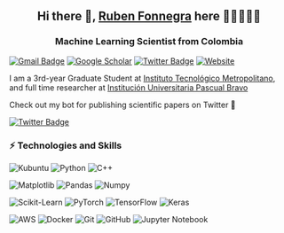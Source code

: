 
<h2 align="center">Hi there 👋, <a href="https://github.com/rubenfonnegra">Ruben Fonnegra</a> here 👋🏼👨🏻‍💻 </h2>
<h3 align="center">Machine Learning Scientist from Colombia</h3>


  [![Gmail Badge](https://img.shields.io/badge/-Email-c14438?style=flat&logo=Gmail&logoColor=white)](mailto:ruben.fonnegra@pascuabravo.edu.co "Connect via Email")
  [![Google Scholar](https://img.shields.io/badge/Scholar-%230070D1.svg?style=flat&logo=Google-scholar&logoColor=white)](https://scholar.google.com.tr/citations?user=g2Y2WBMAAAAJ&hl)
  [![Twitter Badge](https://img.shields.io/badge/-@RubenFonnegra-00acee?style=flat&logo=Twitter&logoColor=white)](https://twitter.com/RubenFonnegra "Follow on Twitter")
  [![Website](https://img.shields.io/badge/website-%23121011.svg?style=flat&logo=About.me&logoColor=white)](https://rubenfonnegra.github.io/)

  
  I am a 3rd-year Graduate Student at [Instituto Tecnológico Metropolitano](https://www.itm.edu.co/), and full time researcher at [Institución Universitaria Pascual Bravo](https://www.pascualbravo.edu.co) 
  


<summary> Check out my bot for publishing scientific papers on Twitter 👀 </summary>

  [![Twitter Badge](https://img.shields.io/badge/-@ArxivDocs-00acee?style=flat&logo=Twitter&logoColor=white)](https://twitter.com/ArxivDocs "Follow on Twitter")



### ⚡ Technologies and Skills 

  ![Kubuntu](https://img.shields.io/badge/-KUbuntu-%230079C1?style=for-the-badge&logo=kubuntu&logoColor=white)
  ![Python](https://img.shields.io/badge/python-3670A0?style=for-the-badge&logo=python&logoColor=ffdd54)
  ![C++](https://img.shields.io/badge/c++-%2300599C.svg?style=for-the-badge&logo=c%2B%2B&logoColor=white)
  
  ![Matplotlib](https://img.shields.io/badge/Matplotlib-%23ffffff.svg?style=for-the-badge&logo=Matplotlib&logoColor=black)
  ![Pandas](https://img.shields.io/badge/pandas-%23150458.svg?style=for-the-badge&logo=pandas&logoColor=white) 
  ![Numpy](https://img.shields.io/badge/Numpy-%23EE4C2C.svg?style=for-the-badge&logo=Numpy&logoColor=white)  

  ![Scikit-Learn](https://img.shields.io/badge/scikit--learn-%23F7931E.svg?style=for-the-badge&logo=scikit-learn&logoColor=white)
  ![PyTorch](https://img.shields.io/badge/PyTorch-%23EE4C2C.svg?style=for-the-badge&logo=PyTorch&logoColor=white)
  ![TensorFlow](https://img.shields.io/badge/TensorFlow-%23FF6F00.svg?style=for-the-badge&logo=TensorFlow&logoColor=white)
  ![Keras](https://img.shields.io/badge/Keras-%23D00000.svg?style=for-the-badge&logo=Keras&logoColor=white)
  
  ![AWS](https://img.shields.io/badge/AWS-%23FF9900.svg?style=for-the-badge&logo=amazon-aws&logoColor=white)
  ![Docker](https://img.shields.io/badge/docker-%230db7ed.svg?style=for-the-badge&logo=docker&logoColor=white)
  ![Git](https://img.shields.io/badge/git-%23F05033.svg?style=for-the-badge&logo=git&logoColor=white)
  ![GitHub](https://img.shields.io/badge/github-%23121011.svg?style=for-the-badge&logo=github&logoColor=white)
  ![Jupyter Notebook](https://img.shields.io/badge/jupyter-%23FA0F00.svg?style=for-the-badge&logo=jupyter&logoColor=white)

  

